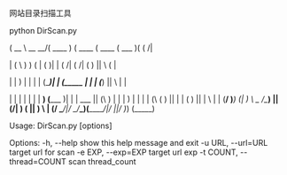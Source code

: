 网站目录扫描工具


python DirScan.py 


(  __  \ \__   __/(  ____ )     (  ____ \(  ____ \(  ___  )( (    /|

| (  \  )   ) (   | (    )|     | (    \/| (    \/| (   ) ||  \  ( |

| |   ) |   | |   | (____)|     | (_____ | |      | (___) ||   \ | |

| |   | |   | |   |     __)     (_____  )| |      |  ___  || (\ \) |
| |   ) |   | |   | (\ (              ) || |      | (   ) || | \   |
| (__/  )___) (___| ) \ \__     /\____) || (____/\| )   ( || )  \  |
(______/ \_______/|/   \__/_____\_______)(_______/|/     \||/    )_)
                          (_____)

Usage: DirScan.py [options]

Options:
  -h, --help            show this help message and exit
  -u URL, --url=URL     target url for scan
  -e EXP, --exp=EXP     target url exp
  -t COUNT, --thread=COUNT
                        scan thread_count
